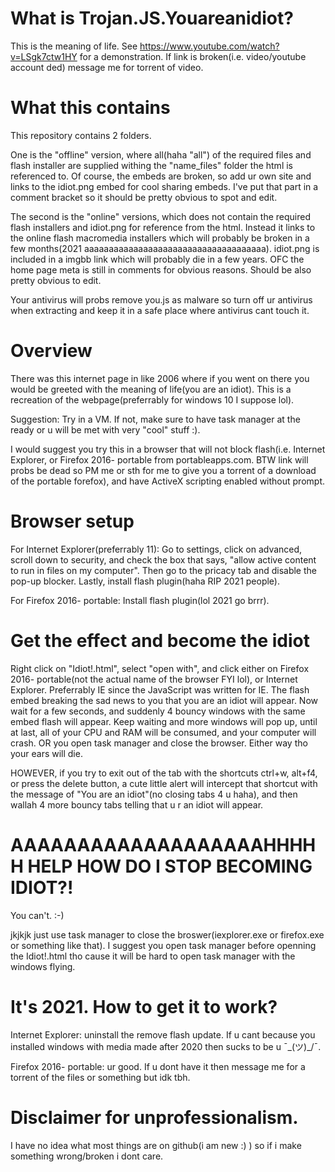 # What is Trojan.JS.Youareanidiot?
This is the meaning of life. See https://www.youtube.com/watch?v=LSgk7ctw1HY for a demonstration. If link is broken(i.e. video/youtube account ded) message me for torrent of video.

# What this contains
This repository contains 2 folders. 

One is the "offline" version, where all(haha "all") of the required files and flash installer are supplied withing the "name_files" folder the html is referenced to. Of course, the embeds are broken, so add ur own site and links to the idiot.png embed for cool sharing embeds. I've put that part in a comment bracket so it should be pretty obvious to spot and edit.

The second is the "online" versions, which does not contain the required flash installers and idiot.png for reference from the html. Instead it links to the online flash macromedia installers which will probably be broken in a few months(2021 aaaaaaaaaaaaaaaaaaaaaaaaaaaaaaaaaaaaa). idiot.png is included in a imgbb link which will probably die in a few years. OFC the home page meta is still in comments for obvious reasons. Should be also pretty obvious to edit.

Your antivirus will probs remove you.js as malware so turn off ur antivirus when extracting and keep it in a safe place where antivirus cant touch it.

# Overview
There was this internet page in like 2006 where if you went on there you would be greeted with the meaning of life(you are an idiot). This is a recreation of the webpage(preferrably for windows 10 I suppose lol).

Suggestion: Try in a VM. If not, make sure to have task manager at the ready or u will be met with very "cool" stuff :).

I would suggest you try this in a browser that will not block flash(i.e. Internet Explorer, or Firefox 2016- portable from portableapps.com. BTW link will probs be dead so PM me or sth for me to give you a torrent of a download of the portable forefox), and have ActiveX scripting enabled without prompt. 

# Browser setup
For Internet Explorer(preferrably 11): Go to settings, click on advanced, scroll down to security, and check the box that says, "allow active content to run in files on my computer". Then go to the pricacy tab and disable the pop-up blocker. Lastly, install flash plugin(haha RIP 2021 people).

For Firefox 2016- portable: Install flash plugin(lol 2021 go brrr).

# Get the effect and become the idiot
Right click on "Idiot!.html", select "open with", and click either on Firefox 2016- portable(not the actual name of the browser FYI lol), or Internet Explorer. Preferrably IE since the JavaScript was written for IE. The flash embed breaking the sad news to you that you are an idiot will appear. Now wait for a few seconds, and suddenly 4 bouncy windows with the same embed flash will appear. Keep waiting and more windows will pop up, until at last, all of your CPU and RAM will be consumed, and your computer will crash. OR you open task manager and close the browser. Either way tho your ears will die.

HOWEVER, if you try to exit out of the tab with the shortcuts ctrl+w, alt+f4, or press the delete button, a cute little alert will intercept that shortcut with the message of "You are an idiot"(no closing tabs 4 u haha), and then wallah 4 more bouncy tabs telling that u r an idiot will appear.

# AAAAAAAAAAAAAAAAAAAHHHHH HELP HOW DO I STOP BECOMING IDIOT?!
You can't. :-)

jkjkjk just use task manager to close the broswer(iexplorer.exe or firefox.exe or something like that). I suggest you open task manager before openning the Idiot!.html tho cause it will be hard to open task manager with the windows flying.

# It's 2021. How to get it to work?
Internet Explorer: uninstall the remove flash update. If u cant because you installed windows with media made after 2020 then sucks to be u ¯\_(ツ)_/¯.

Firefox 2016- portable: ur good. If u dont have it then message me for a torrent of the files or something but idk tbh.

# Disclaimer for unprofessionalism.
I have no idea what most things are on github(i am new :) ) so if i make something wrong/broken i dont care.
